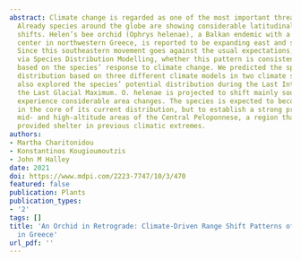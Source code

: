 ```yaml
---
abstract: Climate change is regarded as one of the most important threats to plants.
  Already species around the globe are showing considerable latitudinal and altitudinal
  shifts. Helen’s bee orchid (Ophrys helenae), a Balkan endemic with a distribution
  center in northwestern Greece, is reported to be expanding east and southwards.
  Since this southeastern movement goes against the usual expectations, we investigated
  via Species Distribution Modelling, whether this pattern is consistent with projections
  based on the species’ response to climate change. We predicted the species’ future
  distribution based on three different climate models in two climate scenarios. We
  also explored the species’ potential distribution during the Last Interglacial and
  the Last Glacial Maximum. O. helenae is projected to shift mainly southeast and
  experience considerable area changes. The species is expected to become extinct
  in the core of its current distribution, but to establish a strong presence in the
  mid- and high-altitude areas of the Central Peloponnese, a region that could have
  provided shelter in previous climatic extremes.
authors:
- Martha Charitonidou
- Konstantinos Kougioumoutzis
- John M Halley
date: 2021
doi: https://www.mdpi.com/2223-7747/10/3/470
featured: false
publication: Plants
publication_types:
- '2'
tags: []
title: 'An Orchid in Retrograde: Climate-Driven Range Shift Patterns of Ophrys helenae
  in Greece'
url_pdf: ''
---
```

